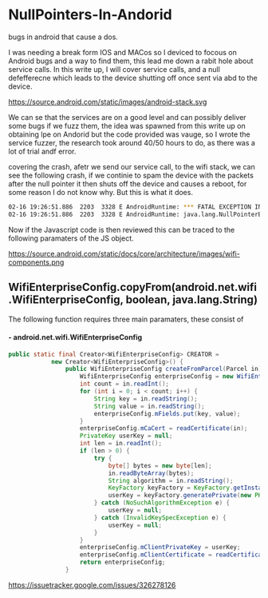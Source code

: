 # NullPointers-In-Andorid
bugs in android that cause a dos. 

I was needing a break form IOS and MACos so I deviced to focous on Android  bugs and a way to find them, this lead me down a rabit hole about service calls. In this write up, I will cover service calls, and a null defefferecne which leads to the device shutting off once sent via abd to the device. 

https://source.android.com/static/images/android-stack.svg 

We can se that the services are on a good level and can possibly deliver some bugs if we fuzz them, the idea was spawned from this write up on obtaining lpe on Andorid but the code provided was vauge, so I wrote the service fuzzer, the research took around 40/50 hours to do, as there was a lot of trial andf error. 






covering the crash, afetr we send our service call, to the wifi stack, we can see the following crash, if we continie to spam the device with the packets after the null pointer it then shuts off the device and causes a reboot, for some reason I do not know why. But this is what it does. 

```bash 
02-16 19:26:51.886  2203  3328 E AndroidRuntime: *** FATAL EXCEPTION IN SYSTEM PROCESS: WifiHandlerThread
02-16 19:26:51.886  2203  3328 E AndroidRuntime: java.lang.NullPointerException: Attempt to read from field 'java.util.HashMap android.net.wifi.WifiEnterpriseConfig.mFields' on a null object reference in method 'void android.net.wifi.WifiEnterpriseConfig.copyFrom(android.net.wifi.WifiEnterpriseConfig, boolean, java.lang.String)
```
Now if the Javascript code is then reviewed this can be traced to the following paramaters of the JS object. 

https://source.android.com/static/docs/core/architecture/images/wifi-components.png
##  WifiEnterpriseConfig.copyFrom(android.net.wifi.WifiEnterpriseConfig, boolean, java.lang.String)

The following function requires three main paramaters, these consist of

#### - android.net.wifi.WifiEnterpriseConfig






```Java 
public static final Creator<WifiEnterpriseConfig> CREATOR =
            new Creator<WifiEnterpriseConfig>() {
                public WifiEnterpriseConfig createFromParcel(Parcel in) {
                    WifiEnterpriseConfig enterpriseConfig = new WifiEnterpriseConfig();
                    int count = in.readInt();
                    for (int i = 0; i < count; i++) {
                        String key = in.readString();
                        String value = in.readString();
                        enterpriseConfig.mFields.put(key, value);
                    }
                    enterpriseConfig.mCaCert = readCertificate(in);
                    PrivateKey userKey = null;
                    int len = in.readInt();
                    if (len > 0) {
                        try {
                            byte[] bytes = new byte[len];
                            in.readByteArray(bytes);
                            String algorithm = in.readString();
                            KeyFactory keyFactory = KeyFactory.getInstance(algorithm);
                            userKey = keyFactory.generatePrivate(new PKCS8EncodedKeySpec(bytes));
                        } catch (NoSuchAlgorithmException e) {
                            userKey = null;
                        } catch (InvalidKeySpecException e) {
                            userKey = null;
                        }
                    }
                    enterpriseConfig.mClientPrivateKey = userKey;
                    enterpriseConfig.mClientCertificate = readCertificate(in);
                    return enterpriseConfig;
                }

```


https://issuetracker.google.com/issues/326278126
